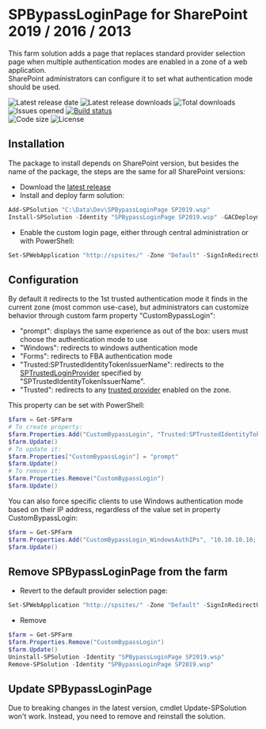 # SPBypassLoginPage for SharePoint 2019 / 2016 / 2013

This farm solution adds a page that replaces standard provider selection page when multiple authentication modes are enabled in a zone of a web application.  
SharePoint administrators can configure it to set what authentication mode should be used.

![Latest release date](https://img.shields.io/github/release-date/Yvand/SPBypassLoginPage.svg?style=flat)
![Latest release downloads](https://img.shields.io/github/downloads/Yvand/SPBypassLoginPage/latest/total.svg?style=flat)
![Total downloads](https://img.shields.io/github/downloads/Yvand/SPBypassLoginPage/total.svg?style=flat)  
![Issues opened](https://img.shields.io/github/issues/Yvand/SPBypassLoginPage.svg?style=flat)
[![Build status](https://dev.azure.com/Yvand/SPBypassLoginPage/_apis/build/status/SPBypassLoginPage-CI)](https://dev.azure.com/Yvand/SPBypassLoginPage/_build/latest?definitionId=4)  
![Code size](https://img.shields.io/github/languages/code-size/Yvand/SPBypassLoginPage.svg?style=flat)
![License](https://img.shields.io/github/license/Yvand/SPBypassLoginPage.svg?style=flat)

## Installation

The package to install depends on SharePoint version, but besides the name of the package, the steps are the same for all SharePoint versions:

* Download the [latest release](https://github.com/Yvand/SPBypassLoginPage/releases/latest)
* Install and deploy farm solution:

```powershell
Add-SPSolution "C:\Data\Dev\SPBypassLoginPage SP2019.wsp"
Install-SPSolution -Identity "SPBypassLoginPage SP2019.wsp" -GACDeployment
```

* Enable the custom login page, either through central administration or with PowerShell:

```powershell
Set-SPWebApplication "http://spsites/" -Zone "Default" -SignInRedirectUrl "/_login/Bypass/BypassLogin.aspx"
```

## Configuration

By default it redirects to the 1st trusted authentication mode it finds in the current zone (most common use-case), but administrators can customize behavior through custom farm property "CustomBypassLogin":

* "prompt": displays the same experience as out of the box: users must choose the authentication mode to use
* "Windows": redirects to windows authentication mode
* "Forms": redirects to FBA authentication mode
* "Trusted:SPTrustedIdentityTokenIssuerName": redirects to the [SPTrustedLoginProvider](https://technet.microsoft.com/en-us/library/ff607829.aspx) specified by "SPTrustedIdentityTokenIssuerName".
* "Trusted": redirects to any [trusted provider](https://technet.microsoft.com/en-us/library/ff607829.aspx) enabled on the zone.

This property can be set with PowerShell:

```powershell
$farm = Get-SPFarm
# To create property:
$farm.Properties.Add("CustomBypassLogin", "Trusted:SPTrustedIdentityTokenIssuerName")
$farm.Update()
# To update it:
$farm.Properties["CustomBypassLogin"] = "prompt"
$farm.Update()
# To remove it:
$farm.Properties.Remove("CustomBypassLogin")
$farm.Update()
```

You can also force specific clients to use Windows authentication mode based on their IP address, regardless of the value set in property CustomBypassLogin:

```powershell
$farm = Get-SPFarm
$farm.Properties.Add("CustomBypassLogin_WindowsAuthIPs", "10.10.10.10; 10.10.10.11; 10.10.10.12")
$farm.Update()
```

## Remove SPBypassLoginPage from the farm

* Revert to the default provider selection page:

```powershell
Set-SPWebApplication "http://spsites/" -Zone "Default" -SignInRedirectUrl ""
```

* Remove

```powershell
$farm = Get-SPFarm
$farm.Properties.Remove("CustomBypassLogin")
$farm.Update()
Uninstall-SPSolution -Identity "SPBypassLoginPage SP2019.wsp"
Remove-SPSolution -Identity "SPBypassLoginPage SP2019.wsp"
```

## Update SPBypassLoginPage

Due to breaking changes in the latest version, cmdlet Update-SPSolution won't work. Instead, you need to remove and reinstall the solution.
